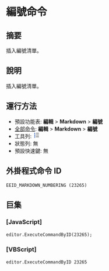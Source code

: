 # 編號命令

## 摘要

插入編號清單。

## 說明

插入編號清單。

## 運行方法

- 預設功能表: **編輯** \> **Markdown** \> **編號**
- [全部命令](../tools/all_commands): **編輯** \> **Markdown** \> **編號**
- 工具列: ![](../../images/numbering.png)
- 狀態列: 無
- 預設快速鍵: 無

## 外掛程式命令 ID

```
EEID_MARKDOWN_NUMBERING (23265)
```

## 巨集

### \[JavaScript\]

```
editor.ExecuteCommandByID(23265);
```

### \[VBScript\]

```
editor.ExecuteCommandByID 23265
```
